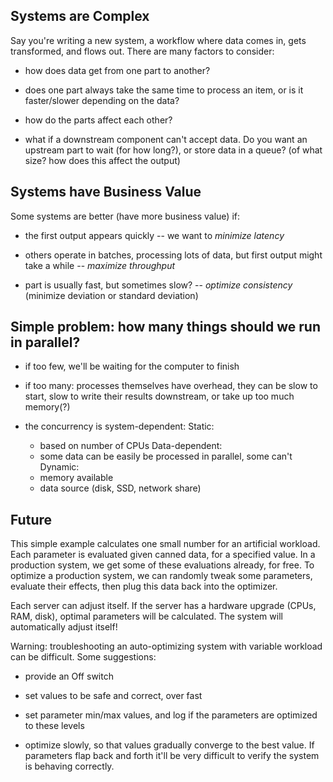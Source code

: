 ## Systems are Complex

Say you're writing a new system, a workflow where data comes in, gets transformed, and flows out.  There are many factors to consider:

- how does data get from one part to another?

- does one part always take the same time to process an item, or is it faster/slower depending on the data?

- how do the parts affect each other?

- what if a downstream component can't accept data. Do you want an upstream part to wait (for how long?), or store data in a queue? (of what size? how does this affect the output)

## Systems have Business Value

Some systems are better (have more business value) if:

- the first output appears quickly -- we want to _minimize latency_

- others operate in batches, processing lots of data, but first output might take a while -- _maximize throughput_

- part is usually fast, but sometimes slow? -- _optimize consistency_ (minimize deviation or standard deviation)

## Simple problem: how many things should we run in parallel?

- if too few, we'll be waiting for the computer to finish

- if too many: processes themselves have overhead, they can be slow to start, slow to write their results downstream, or take up too much memory(?)

- the concurrency is system-dependent:
	Static:
	- based on number of CPUs
	Data-dependent:
	- some data can be easily be processed in parallel, some can't
	Dynamic:
	- memory available
	- data source (disk, SSD, network share)

## Future

This simple example calculates one small number for an artificial
workload. Each parameter is evaluated given canned data, for a
specified value.  In a production system, we get some of these
evaluations already, for free.  To optimize a production system, we
can randomly tweak some parameters, evaluate their effects, then plug
this data back into the optimizer.

Each server can adjust itself. If the server has a hardware upgrade
(CPUs, RAM, disk), optimal parameters will be calculated.  The system
will automatically adjust itself!

Warning: troubleshooting an auto-optimizing system with variable
workload can be difficult.  Some suggestions:

- provide an Off switch

- set values to be safe and correct, over fast

- set parameter min/max values, and log if the parameters are
optimized to these levels

- optimize slowly, so that values gradually converge to the best
value. If parameters flap back and forth it'll be very difficult to
verify the system is behaving correctly.

